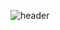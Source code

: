 ![header](https://capsule-render.vercel.app/api?type=soft&height=200&color=ff776c&text=Hello%2C%20World!!&reversal=false&textBg=false&fontColor=010101&fontSize=100&animation=fadeIn&fontAlignY=53)
